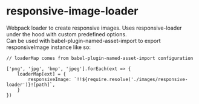 # responsive-image-loader

Webpack loader to create responsive images. Uses responsive-loader under the hood with custom predefined options.
<br />
Can be used with babel-plugin-named-asset-import to export responsiveImage instance like so:

```
// loaderMap comes from babel-plugin-named-asset-import configuration

['png', 'jpg', 'bmp', 'jpeg'].forEach(ext => {
    loaderMap[ext] = {
        responsiveImage: `!!${require.resolve('./images/responsive-loader')}![path]`,
    }
})
```
